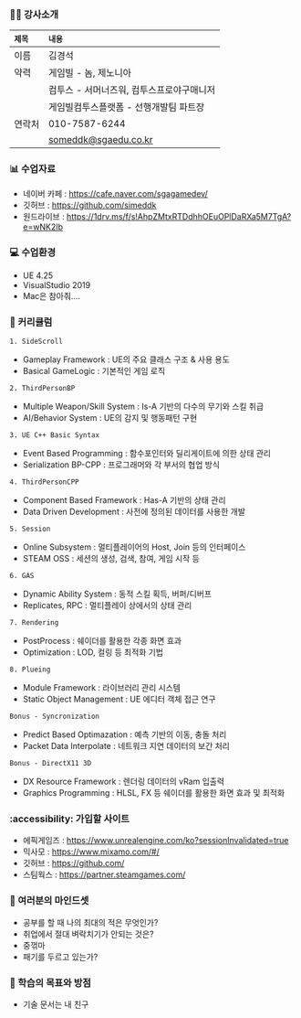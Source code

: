 
### 👨‍🦱 강사소개
|`제목`|`내용`|
|:--|:--|
|이름|김경석|
|약력|게임빌 - 놈, 제노니아|
||컴투스 - 서머너즈워, 컴투스프로야구매니저|
||게임빌컴투스플랫폼 - 선행개발팀 파트장|
|연락처|010-7587-6244|
||someddk@sgaedu.co.kr|


### 📊 수업자료
- 네이버 카페 : https://cafe.naver.com/sgagamedev/
- 깃허브 : https://github.com/simeddk
- 원드라이브 : https://1drv.ms/f/s!AhpZMtxRTDdhhOEuOPlDaRXa5M7TgA?e=wNK2Ib


### 💻 수업환경
- UE 4.25
- VisualStudio 2019
- Mac은 참아줘....


### 🧮 커리큘럼
`1. SideScroll`
- Gameplay Framework : UE의 주요 클래스 구조 & 사용 용도
- Basical GameLogic : 기본적인 게임 로직
  
`2. ThirdPersonBP`
- Multiple Weapon/Skill System : Is-A 기반의 다수의 무기와 스킬 취급
- AI/Behavior System : UE의 감지 및 행동패턴 구현

`3. UE C++ Basic Syntax`
- Event Based Programming : 함수포인터와 딜리게이트에 의한 상태 관리
- Serialization BP-CPP : 프로그래머와 각 부서의 협업 방식

`4. ThirdPersonCPP`
- Component Based Framework : Has-A 기반의 상태 관리
- Data Driven Development : 사전에 정의된 데이터를 사용한 개발

`5. Session`
- Online Subsystem : 멀티플레이어의 Host, Join 등의 인터페이스
- STEAM OSS : 세션의 생성, 검색, 참여, 게임 시작 등

`6. GAS`
- Dynamic Ability System : 동적 스킬 획득, 버퍼/디버프
- Replicates, RPC : 멀티플레이 상에서의 상태 관리

`7. Rendering`
- PostProcess : 쉐이더를 활용한 각종 화면 효과
- Optimization : LOD, 컬링 등 최적화 기법

`8. Plueing`
- Module Framework : 라이브러리 관리 시스템
- Static Object Management : UE 에디터 객체 접근 연구

`Bonus - Syncronization`
- Predict Based Optimazation : 예측 기반의 이동, 충돌 처리
- Packet Data Interpolate : 네트워크 지연 데이터의 보간 처리

`Bonus - DirectX11 3D`
- DX Resource Framework : 렌더링 데이터의 vRam 입출력
- Graphics Programming : HLSL, FX 등 쉐이더를 활용한 화면 효과 및 최적화


### :accessibility: 가입할 사이트
- 에픽게임즈 : https://www.unrealengine.com/ko?sessionInvalidated=true
- 믹사모 : https://www.mixamo.com/#/
- 깃허브 : https://github.com/
- 스팀웍스 : https://partner.steamgames.com/


### 🐤 여러분의 마인드셋
- 공부를 할 때 나의 최대의 적은 무엇인가?
- 취업에서 절대 벼락치기가 안되는 것은?
- 중꺾마
- 패기를 두르고 있는가?


### 🐐 학습의 목표와 방점
- 기술 문서는 내 친구
